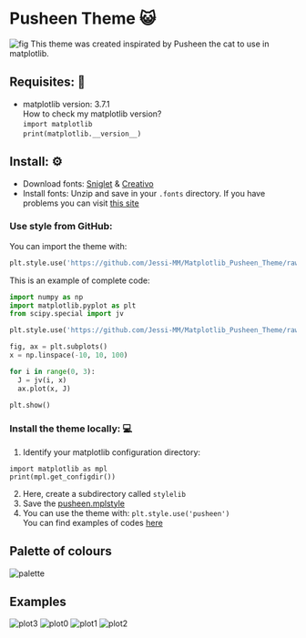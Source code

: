 # Pusheen Theme :smiley_cat: 

![fig](./img/plot_img.png)
This theme was created inspirated by Pusheen the cat to use in matplotlib.

## Requisites: :pencil:
- matplotlib version: 3.7.1  
	How to check my matplotlib version?  
	`import matplotlib`  
	`print(matplotlib.__version__)`
	
## Install: :gear: 
- Download fonts: [Sniglet](https://fonts.google.com/specimen/Sniglet)
		& [Creativo](https://www.dafont.com/es/creativo.font)
- Install fonts: Unzip and save in your `.fonts` directory. If you have problems you can visit [this site](https://scentellegher.github.io/visualization/2018/05/02/custom-fonts-matplotlib.html)

### Use style from GitHub:  
You can import the theme with:
```python
plt.style.use('https://github.com/Jessi-MM/Matplotlib_Pusheen_Theme/raw/main/src/pusheen.mplstyle')
```
This is an example of complete code:

```python
import numpy as np
import matplotlib.pyplot as plt
from scipy.special import jv

plt.style.use('https://github.com/Jessi-MM/Matplotlib_Pusheen_Theme/raw/main/src/pusheen.mplstyle')

fig, ax = plt.subplots()
x = np.linspace(-10, 10, 100)

for i in range(0, 3):
  J = jv(i, x)
  ax.plot(x, J)

plt.show()
```

### Install the theme locally: :computer: 
1. Identify your matplotlib configuration directory:
```
import matplotlib as mpl
print(mpl.get_configdir())
```
2. Here, create a subdirectory called `stylelib`
3. Save the [pusheen.mplstyle](./src/pusheen.mplstyle)
4. You can use the theme with:
`plt.style.use('pusheen')`  
You can find examples of codes [here](./src/codes)

## Palette of colours  
![palette](./img/palette.png)

## Examples  
![plot3](./img/plot_img.png)
![plot0](./img/plot_sample0.png)
![plot1](./img/plot_sample1.png)
![plot2](./img/plot_sample2.png)



		 



